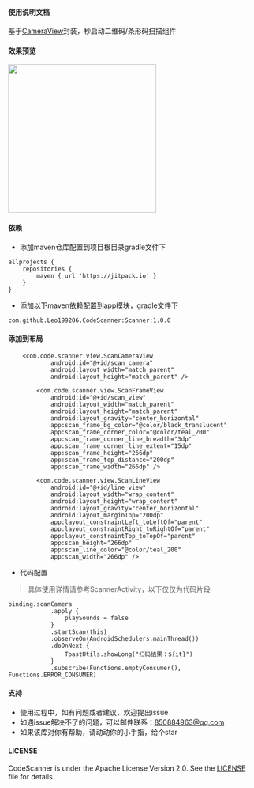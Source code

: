 #### 使用说明文档
基于[CameraView](https://github.com/natario1/CameraView)封装，秒启动二维码/条形码扫描组件

#### 效果预览

<img src="https://github.com/Leo199206/CodeScanner/blob/main/1642646855874575.gif?raw=true" width="300" heght="500" align=center />

#### 依赖

+ 添加maven仓库配置到项目根目录gradle文件下

```
allprojects {
    repositories {
        maven { url 'https://jitpack.io' }
    }
}
```

+ 添加以下maven依赖配置到app模块，gradle文件下

```
com.github.Leo199206.CodeScanner:Scanner:1.0.0
```

#### 添加到布局

```
    <com.code.scanner.view.ScanCameraView
            android:id="@+id/scan_camera"
            android:layout_width="match_parent"
            android:layout_height="match_parent" />

        <com.code.scanner.view.ScanFrameView
            android:id="@+id/scan_view"
            android:layout_width="match_parent"
            android:layout_height="match_parent"
            android:layout_gravity="center_horizontal"
            app:scan_frame_bg_color="@color/black_translucent"
            app:scan_frame_corner_color="@color/teal_200"
            app:scan_frame_corner_line_breadth="3dp"
            app:scan_frame_corner_line_extent="15dp"
            app:scan_frame_height="266dp"
            app:scan_frame_top_distance="200dp"
            app:scan_frame_width="266dp" />

        <com.code.scanner.view.ScanLineView
            android:id="@+id/line_view"
            android:layout_width="wrap_content"
            android:layout_height="wrap_content"
            android:layout_gravity="center_horizontal"
            android:layout_marginTop="200dp"
            app:layout_constraintLeft_toLeftOf="parent"
            app:layout_constraintRight_toRightOf="parent"
            app:layout_constraintTop_toTopOf="parent"
            app:scan_height="266dp"
            app:scan_line_color="@color/teal_200"
            app:scan_width="266dp" />

```

+ 代码配置
> 具体使用详情请参考ScannerActivity，以下仅仅为代码片段

```
binding.scanCamera
            .apply {
                playSounds = false
            }
            .startScan(this)
            .observeOn(AndroidSchedulers.mainThread())
            .doOnNext {
                ToastUtils.showLong("扫码结果：${it}")
            }
            .subscribe(Functions.emptyConsumer(), Functions.ERROR_CONSUMER)

```


#### 支持

+ 使用过程中，如有问题或者建议，欢迎提出issue
+ 如遇issue解决不了的问题，可以邮件联系：850884963@qq.com
+ 如果该库对你有帮助，请动动你的小手指，给个star

#### LICENSE

CodeScanner is under the Apache License Version 2.0. See
the [LICENSE](https://raw.githubusercontent.com/Leo199206/CodeScaner/main/LICENSE) file for
details.
